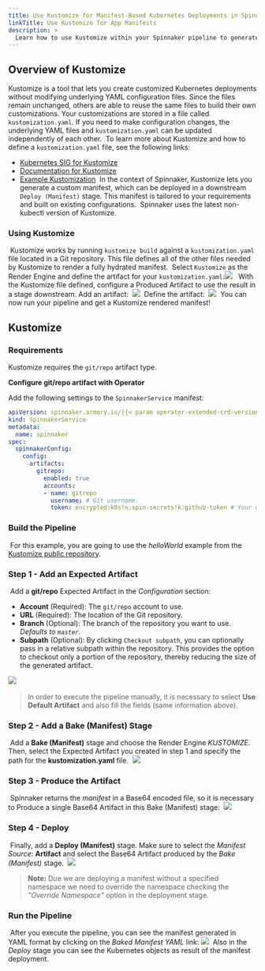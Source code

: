 ```yaml
---
title: Use Kustomize for Manifest-Based Kubernetes Deployments in Spinnaker
linkTitle: Use Kustomize for App Manifests
description: >
  Learn how to use Kustomize within your Spinnaker pipeline to generate a custom Kubernetes deployment manifest artifact. You can use this artifact in a downstream stage to deploy your application.
---
```


## Overview of Kustomize

Kustomize is a tool that lets you create customized Kubernetes deployments without modifying underlying YAML configuration files. Since the files remain unchanged, others are able to reuse the same files to build their own customizations. Your customizations are stored in a file called `kustomization.yaml`. If you need to make configuration changes, the underlying YAML files and `kustomization.yaml` can be updated independently of each other.
​
To learn more about Kustomize and how to define a `kustomization.yaml` file, see the following links:
​
* [Kubernetes SIG for Kustomize](https://github.com/kubernetes-sigs/kustomize)
* [Documentation for Kustomize](https://github.com/kubernetes-sigs/kustomize/tree/master/docs)
* [Example Kustomization](https://github.com/kubernetes-sigs/kustomize/tree/master/examples/wordpress)
​
In the context of Spinnaker, Kustomize lets you generate a custom manifest, which can be deployed in a downstream `Deploy (Manifest)` stage. This manifest is tailored to your requirements and built on existing configurations.
​
Spinnaker uses the latest non-kubectl version of Kustomize.
​
### Using Kustomize
​
Kustomize works by running `kustomize build` against a `kustomization.yaml` file located in a Git repository. This file defines all of the other files needed by Kustomize to render a fully hydrated manifest.
​
Select `Kustomize` as the Render Engine and define the artifact for your `kustomization.yaml`:
​
![](/images/kustomize-render-engine.png)
​
​
With the Kustomize file defined, configure a Produced Artifact to use the result in a stage downstream.
Add an artifact:
​
![](/images/kustomize-add-artifact.png)
​
Define the artifact:
​
![](/images/kustomize-define-artifact.png)
​
You can now run your pipeline and get a Kustomize rendered manifest!
​
## Kustomize

### Requirements

Kustomize requires the `git/repo` artifact type.

**Configure git/repo artifact with Operator**

Add the following settings to the `SpinnakerService` manifest:

```yaml
apiVersion: spinnaker.armory.io/{{< param operator-extended-crd-version >}}
kind: SpinnakerService
metadata:
  name: spinnaker
spec:
  spinnakerConfig:
    config:
      artifacts:
        gitrepo:
          enabled: true
          accounts:
          - name: gitrepo
            username: # Git username.
            token: encrypted:k8s!n:spin-secrets!k:github-token # Your github access token from a K8s secret (here secret='spin-secrets', key='github-token')
```

### Build the Pipeline
​
For this example, you are going to use the *helloWorld* example from the  [Kustomize public repository](https://github.com/kubernetes-sigs/kustomize).

### Step 1 - Add an Expected Artifact
​
Add a **git/repo** Expected Artifact in the _Configuration_ section:
​
- **Account** (Required): The `git/repo` account to use.
- **URL** (Required): The location of the Git repository.
- **Branch** (Optional): The branch of the repository you want to use. _Defaults to  `master`._
- **Subpath** (Optional): By clicking `Checkout subpath`, you can optionally pass in a relative subpath within the repository. This provides the option to checkout only a portion of the repository, thereby reducing the size of the generated artifact.

​![](/images/kustomize-expected-artifact.png)

>In order to execute the pipeline manually, it is necessary to select **Use Default Artifact** and also fill the fields (same information above).
​

### Step 2 - Add a Bake (Manifest) Stage
​
Add a **Bake (Manifest)** stage and choose the Render Engine *KUSTOMIZE*. Then, select the Expected Artifact you created in step 1 and specify the path for the **kustomization.yaml** file.
​
 ![](/images/kustomize-bake.png)
​
### Step 3 - Produce the Artifact
​
Spinnaker returns the _manifest_ in a Base64 encoded file, so it is necessary to Produce a single Base64 Artifact in this Bake (Manifest) stage:
​
![](/images/kustomize-base64.png)
​
### Step 4 - Deploy
​
Finally, add a **Deploy (Manifest)** stage. Make sure to select the _Manifest Source_: **Artifact** and select the Base64 Artifact produced by the _Bake (Manifest)_ stage.
​
![](/images/kustomize-deploy.png)
​
> **Note:** Due we are deploying a manifest without a specified namespace we need to override the namespace checking the _"Override Namespace"_ option in the deployment stage.

### Run the Pipeline
​
After you execute the pipeline, you can see the manifest generated in YAML format by clicking on the _Baked Manifest YAML_ link:
​
![](/images/kustomize-execution.png)
​
Also in the _Deploy_ stage you can see the Kubernetes objects as result of the manifest deployment.
